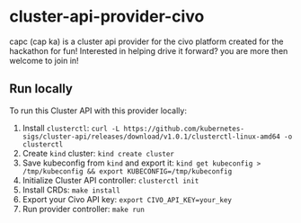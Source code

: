 # cluster-api-provider-civo
capc (cap ka) is a cluster api provider for the civo platform created for the hackathon for fun! Interested in helping drive it forward? you are more then welcome to join in!

## Run locally

To run this Cluster API with this provider locally:

1. Install `clusterctl`: `curl -L https://github.com/kubernetes-sigs/cluster-api/releases/download/v1.0.1/clusterctl-linux-amd64 -o clusterctl`
2. Create `kind` cluster: `kind create cluster`
3. Save kubeconfig from `kind` and export it: `kind get kubeconfig > /tmp/kubeconfig && export KUBECONFIG=/tmp/kubeconfig`
4. Initialize Cluster API controller: `clusterctl init`
5. Install CRDs: `make install`
6. Export your Civo API key: `export CIVO_API_KEY=your_key`
7. Run provider controller: `make run`
